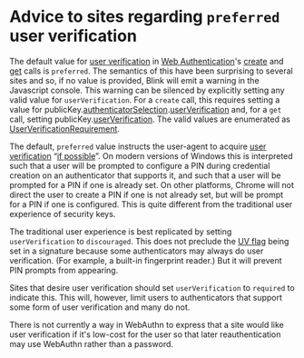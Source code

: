 # Advice to sites regarding `preferred` user verification

The default value for [user verification](https://www.w3.org/TR/webauthn/#enumdef-userverificationrequirement) in [Web Authentication](https://www.w3.org/TR/webauthn/)'s [create](https://www.w3.org/TR/webauthn/#createCredential) and [get](https://www.w3.org/TR/webauthn/#getAssertion) calls is `preferred`. The semantics of this have been surprising to several sites and so, if no value is provided, Blink will emit a warning in the Javascript console. This warning can be silenced by explicitly setting any valid value for `userVerification`. For a `create` call, this requires setting a value for publicKey.[authenticatorSelection](https://www.w3.org/TR/webauthn/#authenticatorSelection).[userVerification](https://www.w3.org/TR/webauthn/#dom-authenticatorselectioncriteria-userverification) and, for a `get` call, setting publicKey.[userVerification](https://www.w3.org/TR/webauthn/#dom-publickeycredentialrequestoptions-userverification). The valid values are enumerated as [UserVerificationRequirement](https://www.w3.org/TR/webauthn/#enumdef-userverificationrequirement).

The default, `preferred` value instructs the user-agent to acquire [user verification](https://www.w3.org/TR/webauthn/#user-verification) &ldquo;[if possible](https://www.w3.org/TR/webauthn/#dom-userverificationrequirement-preferred)&rdquo;. On modern versions of Windows this is interpreted such that a user will be prompted to configure a PIN during credential creation on an authenticator that supports it, and such that a user will be prompted for a PIN if one is already set. On other platforms, Chrome will not direct the user to create a PIN if one is not already set, but will be prompt for a PIN if one is configured. This is quite different from the traditional user experience of security keys.

The traditional user experience is best replicated by setting `userVerification` to `discouraged`. This does not preclude the [UV flag](https://www.w3.org/TR/webauthn/#flags) being set in a signature because some authenticators may always do user verification. (For example, a built-in fingerprint reader.) But it will prevent PIN prompts from appearing.

Sites that desire user verification should set `userVerification` to `required` to indicate this. This will, however, limit users to authenticators that support some form of user verification and many do not.

There is not currently a way in WebAuthn to express that a site would like user verification if it's low-cost for the user so that later reauthentication may use WebAuthn rather than a password.
